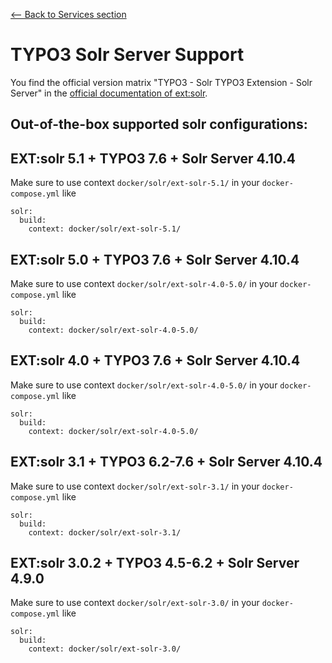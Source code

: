 [<-- Back to Services section](../../documentation/SERVICES.md)

# TYPO3 Solr Server Support

You find the official version matrix "TYPO3 - Solr TYPO3 Extension - Solr Server" in the [official documentation of ext:solr](https://docs.typo3.org/typo3cms/extensions/solr/Appendix/VersionMatrix.html).

## Out-of-the-box supported solr configurations:



## EXT:solr 5.1 + TYPO3 7.6 + Solr Server 4.10.4

Make sure to use context `docker/solr/ext-solr-5.1/` in your `docker-compose.yml` like

    solr:
      build:
        context: docker/solr/ext-solr-5.1/



## EXT:solr 5.0 + TYPO3 7.6 + Solr Server 4.10.4

Make sure to use context `docker/solr/ext-solr-4.0-5.0/` in your `docker-compose.yml` like

    solr:
      build:
        context: docker/solr/ext-solr-4.0-5.0/



## EXT:solr 4.0 + TYPO3 7.6 + Solr Server 4.10.4

Make sure to use context `docker/solr/ext-solr-4.0-5.0/` in your `docker-compose.yml` like

    solr:
      build:
        context: docker/solr/ext-solr-4.0-5.0/



## EXT:solr 3.1 + TYPO3 6.2-7.6 + Solr Server 4.10.4

Make sure to use context `docker/solr/ext-solr-3.1/` in your `docker-compose.yml` like

    solr:
      build:
        context: docker/solr/ext-solr-3.1/



## EXT:solr 3.0.2 + TYPO3 4.5-6.2 + Solr Server 4.9.0

Make sure to use context `docker/solr/ext-solr-3.0/` in your `docker-compose.yml` like

    solr:
      build:
        context: docker/solr/ext-solr-3.0/
